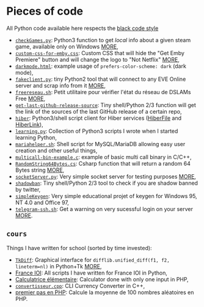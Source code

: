 # Pieces of code
All Python code available here respects the [black code style](https://github.com/psf/black)
- [`checkGames.py`](checkGames.py): Python3 function to get *local* info about a given steam game, available only on Windows [MORE](checkGams.py/README.md),
- [`custom-css-for-emby.css`](custom-css-for-emby.css): Custom CSS that will hide the "Get Emby Premiere" button and will change the logo to "Not Netflix" [MORE](custom-css-for-emby.css/README.md),
- [`darkmode.html`](darkmode.html): example usage of `prefers-color-scheme: dark` (dark mode),
- [`fakeclient.py`](fakeclient.py): tiny Python2 tool that will connect to any EVE Online server and scrap info from it [MORE](fakeclient.py/README.md),
- [`freereseau.sh`](freereseau.sh): Petit utilitaire pour vérifier l'état du réseau de DSLAMs Free [MORE](freereseau.sh/README.md),
- [`get-last-github-release-source`](get-last-github-release-source): Tiny shell/Python 2/3 function will get the link of the sources of the last GitHub release of a certain repo,
- [`hiber`](hiber): Python3/shell script client for Hiber services ([HiberFile](https://hiberfile.com) and [HiberLink](https://hiber.link)),
- [`learning.py`](learning.py): Collection of Python3 scripts I wrote when I started learning Python,
- [`mariahelper.sh`](mariahelper): Shell script for MySQL/MariaDB allowing easy user creation and other useful things, 
- [`multicall-bin-example.c`](multicall-bin-example.c): example of basic multi call binary in C/C++,
- [`RandomString64Bytes.cs`](RandomString64Bytes.cs): Csharp function that will return a random 64 Bytes string [MORE](RandomString64Bytes.cs/README.md),
- [`socketServer.py`](socketServer.py): Very simple socket server for testing purposes [MORE](socketServer.py/README.md),
- [`shadowban`](shadowban): Tiny shell/Python 2/3 tool to check if you are shadow banned by twitter,
- [`simpleKeygen`](simpleKeygen): Very simple educational projet of keygen for Windows 95, NT 4.0 and Office 97,
- [`telegram-ssh.sh`](telegram-ssh.sh): Get a warning on very sucessful login on your server [MORE](telegram-ssh.sh/README.md).

## `cours`
Things I have written for school (sorted by time invested):
- [`TkDiff`](cours/python/tkdiff/): Graphical interface for `difflib.unified_diff(f1, f2, lineterm=nl)` in Python+Tk [MORE](cours/python/tkdiff/README.md),
- [France IOI](cours/python/franceioi/): All scripts I have written for France IOI in Python,
- [Calculatrice élémentaire](cours/php/tp6.php): Calculator done with only one input in PHP,
- [`convertisseur.cpp`](cours/convertisseur.cpp/convertisseur.cpp): CLI Currency Converter in C++,
- [premier pas en PHP](cours/php/tp5.php): Calcule la moyenne de 100 nombres aléatoires en PHP.